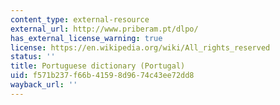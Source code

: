 ```yaml
---
content_type: external-resource
external_url: http://www.priberam.pt/dlpo/
has_external_license_warning: true
license: https://en.wikipedia.org/wiki/All_rights_reserved
status: ''
title: Portuguese dictionary (Portugal)
uid: f571b237-f66b-4159-8d96-74c43ee72dd8
wayback_url: ''
---
```


